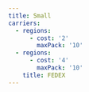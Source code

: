 ```yaml
---
title: Small
carriers:
  - regions:
      - cost: '2'
        maxPack: '10'
  - regions:
      - cost: '4'
        maxPack: '10'
    title: FEDEX
---
```


